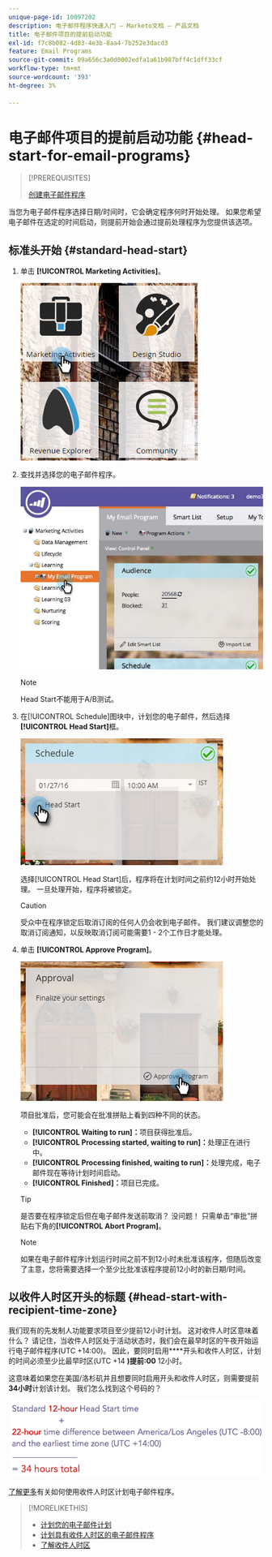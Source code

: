```yaml
---
unique-page-id: 10097202
description: 电子邮件程序快速入门 — Marketo文档 — 产品文档
title: 电子邮件项目的提前启动功能
exl-id: f7c8b082-4d83-4e3b-8aa4-7b252e3dacd3
feature: Email Programs
source-git-commit: 09a656c3a0d0002edfa1a61b987bff4c1dff33cf
workflow-type: tm+mt
source-wordcount: '393'
ht-degree: 3%

---
```


# 电子邮件项目的提前启动功能 {#head-start-for-email-programs}

>[!PREREQUISITES]
>
>[创建电子邮件程序](/help/marketo/product-docs/email-marketing/email-programs/creating-an-email-program/create-an-email-program.md)

当您为电子邮件程序选择日期/时间时，它会确定程序何时开始处理。 如果您希望电子邮件在选定的时间启动，则提前开始会通过提前处理程序为您提供该选项。

## 标准头开始 {#standard-head-start}

1. 单击 **[!UICONTROL Marketing Activities]**。

   ![](assets/one-1.png)

1. 查找并选择您的电子邮件程序。

   ![](assets/selectemailprogram-4.jpg)

   >[!NOTE]
   >
   >Head Start不能用于A/B测试。

1. 在[!UICONTROL Schedule]图块中，计划您的电子邮件，然后选择&#x200B;**[!UICONTROL Head Start]**&#x200B;框。

   ![](assets/three-1.png)

   选择[!UICONTROL Head Start]后，程序将在计划时间之前约12小时开始处理。 一旦处理开始，程序将被锁定。

   >[!CAUTION]
   >
   >受众中在程序锁定后取消订阅的任何人仍会收到电子邮件。 我们建议调整您的取消订阅通知，以反映取消订阅可能需要1 - 2个工作日才能处理。

1. 单击 **[!UICONTROL Approve Program]**。

   ![](assets/four-1.png)

   项目批准后，您可能会在批准拼贴上看到四种不同的状态。

   * **[!UICONTROL Waiting to run]：**&#x200B;项目获得批准后。
   * **[!UICONTROL Processing started, waiting to run]：**&#x200B;处理正在进行中。
   * **[!UICONTROL Processing finished, waiting to run]：**&#x200B;处理完成，电子邮件现在等待计划时间启动。
   * **[!UICONTROL Finished]：**&#x200B;项目已完成。

   >[!TIP]
   >
   >是否要在程序锁定后但在电子邮件发送前取消？ 没问题！ 只需单击“审批”拼贴右下角的&#x200B;**[!UICONTROL Abort Program]**。

   >[!NOTE]
   >
   >如果在电子邮件程序计划运行时间之前不到12小时未批准该程序，但随后改变了主意，您将需要选择一个至少比批准该程序提前12小时的新日期/时间。

## 以收件人时区开头的标题 {#head-start-with-recipient-time-zone}

我们现有的先发制人功能要求项目至少提前12小时计划。 这对收件人时区意味着什么？ 请记住，当收件人时区处于活动状态时，我们会在最早时区的午夜开始运行电子邮件程序(UTC +14:00)。 因此，要同时启用&#x200B;****&#x200B;开头和收件人时区，计划的时间必须至少比最早时区(UTC +14 **)提前:00** 12小时。

这意味着如果您在美国/洛杉矶并且想要同时启用开头和收件人时区，则需要提前&#x200B;**34小时**&#x200B;计划该计划。 我们怎么找到这个号码的？

![](assets/image2017-12-5-13-3a11-3a46.png)

[了解更多](/help/marketo/product-docs/email-marketing/email-programs/email-program-actions/scheduling-with-recipient-time-zone/schedule-email-programs-with-recipient-time-zone.md)有关如何使用收件人时区计划电子邮件程序。

>[!MORELIKETHIS]
>
>* [计划您的电子邮件计划](/help/marketo/product-docs/email-marketing/email-programs/email-program-actions/schedule-your-email-program.md)
>* [计划具有收件人时区的电子邮件程序](/help/marketo/product-docs/email-marketing/email-programs/email-program-actions/scheduling-with-recipient-time-zone/schedule-email-programs-with-recipient-time-zone.md)
>* [了解收件人时区](/help/marketo/product-docs/email-marketing/email-programs/email-program-actions/scheduling-with-recipient-time-zone/understanding-recipient-time-zone.md)
